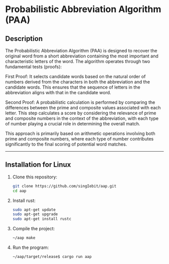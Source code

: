 # Probabilistic Abbreviation Algorithm (PAA)

## Description

The Probabilistic Abbreviation Algorithm (PAA) is designed to recover the original word from a short abbreviation containing the most important and characteristic letters of the word. The algorithm operates through two fundamental tests (proofs):

First Proof: It selects candidate words based on the natural order of numbers derived from the characters in both the abbreviation and the candidate words. This ensures that the sequence of letters in the abbreviation aligns with that in the candidate word.

Second Proof: A probabilistic calculation is performed by comparing the differences between the prime and composite values associated with each letter. This step calculates a score by considering the relevance of prime and composite numbers in the context of the abbreviation, with each type of number playing a crucial role in determining the overall match.

This approach is primarily based on arithmetic operations involving both prime and composite numbers, where each type of number contributes significantly to the final scoring of potential word matches.

---

## Installation for Linux

1. Clone this repository:
    ```bash
    git clone https://github.com/singIebit/aap.git
    cd aap
    ```

2. Install rust:
    ```bash
    sudo apt-get update
    sudo apt-get upgrade
    sudo apt-get install rustc
    ```

3. Compile the project:
    ```bash
    ~/aap make
    ```

4. Run the program:
    ```bash
    ~/aap/target/release$ cargo run aap
    ```
